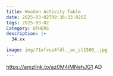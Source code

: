 ```yaml
---
title: Wooden Activity Table
date: 2025-03-02T09:36:33.026Z
tags: 2025-03-02
Category: OTHERS
description: |+
  34.xx

image: img/71ofvuz4fdl._ac_sl1500_.jpg
---
```

https://amzlink.to/az0M4iMNehJG1
AD